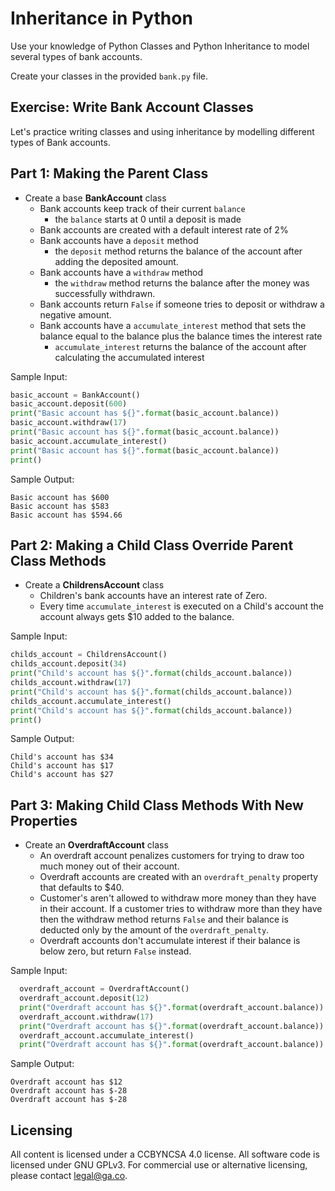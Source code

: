 # Inheritance in Python
Use your knowledge of Python Classes and Python Inheritance to model several
types of bank accounts.

Create your classes in the provided `bank.py` file.

## Exercise: Write Bank Account Classes
Let's practice writing classes and using inheritance by modelling different types
of Bank accounts.

## Part 1: Making the Parent Class

* Create a base **BankAccount** class
  * Bank accounts keep track of their current `balance`
    * the `balance` starts at 0 until a deposit is made
  * Bank accounts are created with a default interest rate of 2%
  * Bank accounts have a `deposit` method
    * the `deposit` method returns the balance of the account after adding the deposited amount.
  * Bank accounts have a `withdraw` method
    * the `withdraw` method returns the balance after the money was successfully withdrawn.
  * Bank accounts return `False` if someone tries to deposit or withdraw a negative amount.
  * Bank accounts have a `accumulate_interest` method that sets the balance equal to the balance plus the balance times the interest rate
    * `accumulate_interest` returns the balance of the account after calculating the accumulated interest

Sample Input:
```python
basic_account = BankAccount()
basic_account.deposit(600)
print("Basic account has ${}".format(basic_account.balance))
basic_account.withdraw(17)
print("Basic account has ${}".format(basic_account.balance))
basic_account.accumulate_interest()
print("Basic account has ${}".format(basic_account.balance))
print()
```

Sample Output:
```
Basic account has $600
Basic account has $583
Basic account has $594.66
```

## Part 2: Making a Child Class Override Parent Class Methods

* Create a **ChildrensAccount** class
  * Children's bank accounts have an interest rate of Zero.
  * Every time `accumulate_interest` is executed on a Child's account the
    account  always gets $10 added to the balance.

Sample Input:
```python
childs_account = ChildrensAccount()
childs_account.deposit(34)
print("Child's account has ${}".format(childs_account.balance))
childs_account.withdraw(17)
print("Child's account has ${}".format(childs_account.balance))
childs_account.accumulate_interest()
print("Child's account has ${}".format(childs_account.balance))
print()
```

Sample Output:
```
Child's account has $34
Child's account has $17
Child's account has $27
```

## Part 3: Making Child Class Methods With New Properties

* Create an **OverdraftAccount** class
  * An overdraft account penalizes customers for trying to draw too much
    money out of their account.
  * Overdraft accounts are created with an `overdraft_penalty` property
    that defaults to $40.
  * Customer's aren't allowed to withdraw more money than they have in their account. If a customer tries to withdraw more than they have then the withdraw method returns `False` and their balance is deducted only by the amount of the `overdraft_penalty`.
  * Overdraft accounts don't accumulate interest if their balance is below zero, but return `False` instead.

Sample Input:
```python
  overdraft_account = OverdraftAccount()
  overdraft_account.deposit(12)
  print("Overdraft account has ${}".format(overdraft_account.balance))
  overdraft_account.withdraw(17)
  print("Overdraft account has ${}".format(overdraft_account.balance))
  overdraft_account.accumulate_interest()
  print("Overdraft account has ${}".format(overdraft_account.balance))
```

Sample Output:
```
Overdraft account has $12
Overdraft account has $-28
Overdraft account has $-28
```

## Licensing
All content is licensed under a CC­BY­NC­SA 4.0 license.
All software code is licensed under GNU GPLv3. For commercial use or alternative licensing, please contact legal@ga.co.

